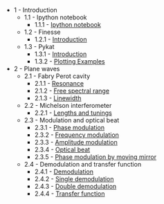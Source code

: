 * 1 - Introduction
  * 1.1 - Ipython notebook
    * 1.1.1 - [Ipython notebook](https://github.com/gwoptics/learn_laser_interferometry/blob/master/01_Introduction/01_Ipython_notebook/01_Ipython_notebook.ipynb)
  * 1.2 - Finesse
    * 1.2.1 - [Introduction](https://github.com/gwoptics/learn_laser_interferometry/blob/master/01_Introduction/02_Finesse/01_Introduction.ipynb)
  * 1.3 - Pykat
    * 1.3.1 - [Introduction](https://github.com/gwoptics/learn_laser_interferometry/blob/master/01_Introduction/03_Pykat/01_Introduction.ipynb)
    * 1.3.2 - [Plotting Examples](https://github.com/gwoptics/learn_laser_interferometry/blob/master/01_Introduction/03_Pykat/02_Plotting_Examples.ipynb)
* 2 - Plane waves
  * 2.1 - Fabry Perot cavity
    * 2.1.1 - [Resonance](https://github.com/gwoptics/learn_laser_interferometry/blob/master/02_Plane_waves/01_Fabry_Perot_cavity/01_Resonance.ipynb)
    * 2.1.2 - [Free spectral range](https://github.com/gwoptics/learn_laser_interferometry/blob/master/02_Plane_waves/01_Fabry_Perot_cavity/02_Free_spectral_range.ipynb)
    * 2.1.3 - [Linewidth](https://github.com/gwoptics/learn_laser_interferometry/blob/master/02_Plane_waves/01_Fabry_Perot_cavity/03_Linewidth.ipynb)
  * 2.2 - Michelson interferometer
    * 2.2.1 - [Lengths and tunings](https://github.com/gwoptics/learn_laser_interferometry/blob/master/02_Plane_waves/02_Michelson_interferometer/01_Lengths_and_tunings.ipynb)
  * 2.3 - Modulation and optical beat
    * 2.3.1 - [Phase modulation](https://github.com/gwoptics/learn_laser_interferometry/blob/master/02_Plane_waves/03_Modulation_and_optical_beat/01_Phase_modulation.ipynb)
    * 2.3.2 - [Frequency modulation](https://github.com/gwoptics/learn_laser_interferometry/blob/master/02_Plane_waves/03_Modulation_and_optical_beat/02_Frequency_modulation.ipynb)
    * 2.3.3 - [Amplitude modulation](https://github.com/gwoptics/learn_laser_interferometry/blob/master/02_Plane_waves/03_Modulation_and_optical_beat/03_Amplitude_modulation.ipynb)
    * 2.3.4 - [Optical beat](https://github.com/gwoptics/learn_laser_interferometry/blob/master/02_Plane_waves/03_Modulation_and_optical_beat/04_Optical_beat.ipynb)
    * 2.3.5 - [Phase modulation by moving mirror](https://github.com/gwoptics/learn_laser_interferometry/blob/master/02_Plane_waves/03_Modulation_and_optical_beat/05_Phase_modulation_by_moving_mirror.ipynb)
  * 2.4 - Demodulation and transfer function
    * 2.4.1 - [Demodulation](https://github.com/gwoptics/learn_laser_interferometry/blob/master/02_Plane_waves/04_Demodulation_and_transfer_function/01_Demodulation.ipynb)
    * 2.4.2 - [Single demodulation](https://github.com/gwoptics/learn_laser_interferometry/blob/master/02_Plane_waves/04_Demodulation_and_transfer_function/02_Single_demodulation.ipynb)
    * 2.4.3 - [Double demodulation](https://github.com/gwoptics/learn_laser_interferometry/blob/master/02_Plane_waves/04_Demodulation_and_transfer_function/03_Double_demodulation.ipynb)
    * 2.4.4 - [Transfer function](https://github.com/gwoptics/learn_laser_interferometry/blob/master/02_Plane_waves/04_Demodulation_and_transfer_function/04_Transfer_function.ipynb)
